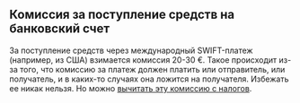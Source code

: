 ## Комиссия за поступление средств на банковский счет

За поступление средств через международный SWIFT-платеж (например, из США)
взимается комиссия 20-30 €. Такое происходит из-за того, что
комиссию за платеж должен платить или отправитель, или получатель, и в
каких-то случаях она ложится на получателя. Избежать ее никак нельзя.
Но
можно [вычитать эту комиссию с налогов](#комиссия-за-перевод-на-банковский-счет).
